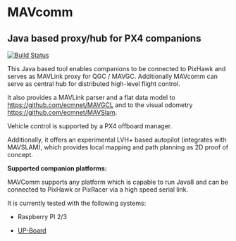 # MAVcomm

## Java based proxy/hub for PX4 companions

[![Build Status](https://travis-ci.org/ecmnet/MAVComm.svg?branch=master)](https://travis-ci.org/ecmnet/MAVComm) 

This Java based tool enables companions to be connected to PixHawk and serves as MAVLink proxy for QGC / MAVGC. Additionally MAVcomm can serve as central hub for distributed high-level flight control. 

It also provides a MAVLink parser and a flat data model to https://github.com/ecmnet/MAVGCL and to the visual odometry https://github.com/ecmnet/MAVSlam.

Vehicle control is supported by a PX4 offboard manager.

Additionally, it offers an experimental LVH+ based autopilot (integrates with MAVSLAM), which provides local mapping and path planning as 2D proof of concept. 

**Supported companion platforms:**

MAVComm supports any platform which is capable to run Java8 and can be connected to PixHawk or PixRacer via a high speed serial link. 

It is currently tested with the following systems:

- Raspberry PI 2/3  

- [UP-Board](http://www.up-board.org) 



